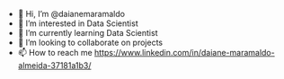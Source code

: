 - 👋 Hi, I’m @daianemaramaldo
- 👀 I’m interested in Data Scientist
- 🌱 I’m currently learning Data Scientist
- 💞️ I’m looking to collaborate on projects
- 📫 How to reach me https://www.linkedin.com/in/daiane-maramaldo-almeida-37181a1b3/

<!---
daianemm1/daianemm1 is a ✨ special ✨ repository because its `README.md` (this file) appears on your GitHub profile.
You can click the Preview link to take a look at your changes.
--->
